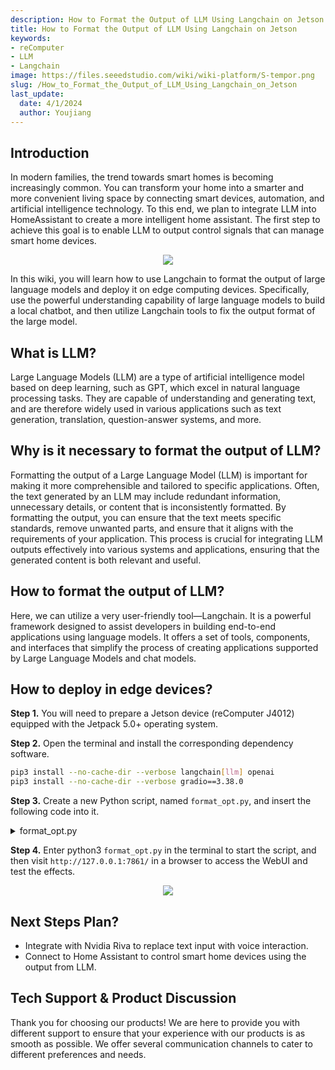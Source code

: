 ```yaml
---
description: How to Format the Output of LLM Using Langchain on Jetson
title: How to Format the Output of LLM Using Langchain on Jetson
keywords:
- reComputer
- LLM
- Langchain
image: https://files.seeedstudio.com/wiki/wiki-platform/S-tempor.png
slug: /How_to_Format_the_Output_of_LLM_Using_Langchain_on_Jetson
last_update:
  date: 4/1/2024
  author: Youjiang
---
```



## Introduction
In modern families, the trend towards smart homes is becoming increasingly common. You can transform your home into a smarter and more convenient living space by connecting smart devices, automation, and artificial intelligence technology. To this end, we plan to integrate LLM into HomeAssistant to create a more intelligent home assistant. The first step to achieve this goal is to enable LLM to output control signals that can manage smart home devices.

<div align="center">
    <img width={800} 
     src="https://files.seeedstudio.com/wiki/reComputer/Application/Format_LLM_Opt/ai_assistant.png" />
</div>


In this wiki, you will learn how to use Langchain to format the output of large language models and deploy it on edge computing devices. Specifically, use the powerful understanding capability of large language models to build a local chatbot, and then utilize Langchain tools to fix the output format of the large model.

## What is LLM?
Large Language Models (LLM) are a type of artificial intelligence model based on deep learning, such as GPT, which excel in natural language processing tasks. They are capable of understanding and generating text, and are therefore widely used in various applications such as text generation, translation, question-answer systems, and more.

## Why is it necessary to format the output of LLM?
Formatting the output of a Large Language Model (LLM) is important for making it more comprehensible and tailored to specific applications. Often, the text generated by an LLM may include redundant information, unnecessary details, or content that is inconsistently formatted. By formatting the output, you can ensure that the text meets specific standards, remove unwanted parts, and ensure that it aligns with the requirements of your application. This process is crucial for integrating LLM outputs effectively into various systems and applications, ensuring that the generated content is both relevant and useful.

## How to format the output of LLM?
Here, we can utilize a very user-friendly tool—Langchain. It is a powerful framework designed to assist developers in building end-to-end applications using language models. It offers a set of tools, components, and interfaces that simplify the process of creating applications supported by Large Language Models and chat models.

## How to deploy in edge devices?

**Step 1.** You will need to prepare a Jetson device (reComputer J4012) equipped with the Jetpack 5.0+ operating system.

**Step 2.** Open the terminal and install the corresponding dependency software.

```bash
pip3 install --no-cache-dir --verbose langchain[llm] openai
pip3 install --no-cache-dir --verbose gradio==3.38.0
```

**Step 3.** Create a new Python script, named `format_opt.py`, and insert the following code into it.

<details>

<summary> format_opt.py</summary>

```python
import copy

import gradio as gr
from langchain.llms import LlamaCpp
from langchain.output_parsers import StructuredOutputParser, ResponseSchema
from langchain.prompts import PromptTemplate
from langchain.llms import OpenAI
import os
os.environ["OPENAI_API_KEY"] = "your openai api key"


class ChatBot:
    def __init__(self, llama_model_path=None,history_length=3):
        self.chat_history = []
        self.history_threshold = history_length
        self.llm = None
        if llama_model_path is not None:
            self.llm = LlamaCpp(
                model_path=llama_model_path,
                temperature=0.75,
                max_tokens=2000,
                top_p=1
            )
        else:
            self.llm = OpenAI(model_name="text-davinci-003")

        response_schemas = [
            ResponseSchema(name="user_input", description="This is the user's input"),
            ResponseSchema(name="suggestion", type="string", description="your suggestion"),
            ResponseSchema(name="control", description="This is your response"),
            ResponseSchema(name="temperature", type="int", description="This is used to indicate the degrees "
                                                                       "centigrade temperature of the air conditioner.")
        ]
        self.output_parser = StructuredOutputParser.from_response_schemas(response_schemas)
        self.format_instructions = self.output_parser.get_format_instructions()

        self.template = """
            Now you are a smart speaker, and you need to determine whether to turn on the air conditioner based on the
            user's input.
            In the suggestion section, please reply normal conversation.
            In the control section, if you need to turn on the air conditioner, please reply with <1>; if you need to 
            turn off the air conditioner, please reply with <0>.
            
            {format_instructions}
            
            Please do not generate any comments.
            
            % USER INPUT:
            {user_input}

            YOUR RESPONSE:
        """
        self.prompt = PromptTemplate(
            input_variables=["user_input"],
            partial_variables={"format_instructions": self.format_instructions},
            template=self.template
        )

    def format_chat_prompt(self, message):
        prompt = ""
        for turn in self.chat_history:
            user_message, bot_message = turn
            prompt = f"{prompt}\nUser: {user_message}\nAssistant: {bot_message}"
        prompt = f"{prompt}\nUser: {message}\nAssistant:"
        return prompt

    def respond(self, message):
        prompt = self.prompt.format(user_input=message)
        formatted_prompt = self.format_chat_prompt(prompt)
        bot_message = self.llm(formatted_prompt)
        # self.output_parser.parse(bot_message)

        if len(self.chat_history) >= self.history_threshold:
            del self.chat_history[0]
        self.chat_history.append((message, bot_message))
        return "", self.chat_history

    def run_webui(self):
        with gr.Blocks() as demo:
            gr.Markdown("# This is a demo for format output of LLM")
            chatbot = gr.Chatbot(height=500)
            msg = gr.Textbox(label="Prompt")
            btn = gr.Button("Submit")
            clear = gr.ClearButton(components=[msg, chatbot], value="Clear console")

            btn.click(self.respond, inputs=[msg], outputs=[msg, chatbot])
            msg.submit(self.respond, inputs=[msg], outputs=[msg, chatbot])

        gr.close_all()
        demo.launch()


if __name__ == '__main__':
    chatbot_ins = ChatBot("/home/nvidia/Mirror/llama-2-7b-chat.Q4_0.gguf")
    chatbot_ins.run_webui()

```

</details>

**Step 4.** Enter python3 `format_opt.py` in the terminal to start the script, and then visit `http://127.0.0.1:7861/` in a browser to access the WebUI and test the effects.


<div align="center">
    <img width={800} 
     src="https://files.seeedstudio.com/wiki/reComputer/Application/Format_LLM_Opt/format_llm_opt.gif" />
</div>


## Next Steps Plan?
- Integrate with Nvidia Riva to replace text input with voice interaction.
- Connect to Home Assistant to control smart home devices using the output from LLM.


<!-- Code END -->

## Tech Support & Product Discussion

Thank you for choosing our products! We are here to provide you with different support to ensure that your experience with our products is as smooth as possible. We offer several communication channels to cater to different preferences and needs.

<div class="button_tech_support_container">
<a href="https://forum.seeedstudio.com/" class="button_forum"></a> 
<a href="https://www.seeedstudio.com/contacts" class="button_email"></a>
</div>

<div class="button_tech_support_container">
<a href="https://discord.gg/eWkprNDMU7" class="button_discord"></a> 
<a href="https://github.com/Seeed-Studio/wiki-documents/discussions/69" class="button_discussion"></a>
</div>
